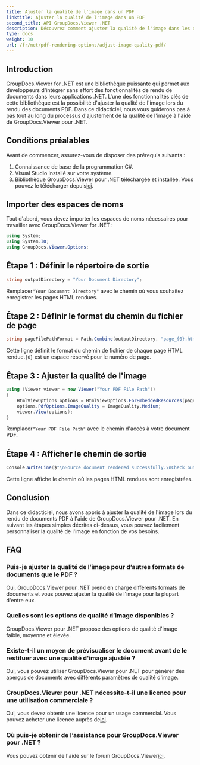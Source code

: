 ```yaml
---
title: Ajuster la qualité de l'image dans un PDF
linktitle: Ajuster la qualité de l'image dans un PDF
second_title: API GroupDocs.Viewer .NET
description: Découvrez comment ajuster la qualité de l'image dans les documents PDF à l'aide de GroupDocs.Viewer pour .NET. Suivez notre tutoriel étape par étape pour une intégration transparente.
type: docs
weight: 10
url: /fr/net/pdf-rendering-options/adjust-image-quality-pdf/
---
```

## Introduction
GroupDocs.Viewer for .NET est une bibliothèque puissante qui permet aux développeurs d'intégrer sans effort des fonctionnalités de rendu de documents dans leurs applications .NET. L'une des fonctionnalités clés de cette bibliothèque est la possibilité d'ajuster la qualité de l'image lors du rendu des documents PDF. Dans ce didacticiel, nous vous guiderons pas à pas tout au long du processus d'ajustement de la qualité de l'image à l'aide de GroupDocs.Viewer pour .NET.
## Conditions préalables
Avant de commencer, assurez-vous de disposer des prérequis suivants :
1. Connaissance de base de la programmation C#.
2. Visual Studio installé sur votre système.
3. Bibliothèque GroupDocs.Viewer pour .NET téléchargée et installée. Vous pouvez le télécharger depuis[ici](https://releases.groupdocs.com/viewer/net/).

## Importer des espaces de noms
Tout d'abord, vous devez importer les espaces de noms nécessaires pour travailler avec GroupDocs.Viewer for .NET :
```csharp
using System;
using System.IO;
using GroupDocs.Viewer.Options;
```
## Étape 1 : Définir le répertoire de sortie
```csharp
string outputDirectory = "Your Document Directory";
```
 Remplacer`"Your Document Directory"` avec le chemin où vous souhaitez enregistrer les pages HTML rendues.
## Étape 2 : Définir le format du chemin du fichier de page
```csharp
string pageFilePathFormat = Path.Combine(outputDirectory, "page_{0}.html");
```
 Cette ligne définit le format du chemin de fichier de chaque page HTML rendue.`{0}` est un espace réservé pour le numéro de page.
## Étape 3 : Ajuster la qualité de l'image
```csharp
using (Viewer viewer = new Viewer("Your PDF File Path"))
{
    HtmlViewOptions options = HtmlViewOptions.ForEmbeddedResources(pageFilePathFormat);
    options.PdfOptions.ImageQuality = ImageQuality.Medium;
    viewer.View(options);
}
```
 Remplacer`"Your PDF File Path"` avec le chemin d'accès à votre document PDF.
## Étape 4 : Afficher le chemin de sortie
```csharp
Console.WriteLine($"\nSource document rendered successfully.\nCheck output in {outputDirectory}.");
```
Cette ligne affiche le chemin où les pages HTML rendues sont enregistrées.

## Conclusion
Dans ce didacticiel, nous avons appris à ajuster la qualité de l'image lors du rendu de documents PDF à l'aide de GroupDocs.Viewer pour .NET. En suivant les étapes simples décrites ci-dessus, vous pouvez facilement personnaliser la qualité de l'image en fonction de vos besoins.
## FAQ
### Puis-je ajuster la qualité de l’image pour d’autres formats de documents que le PDF ?
Oui, GroupDocs.Viewer pour .NET prend en charge différents formats de documents et vous pouvez ajuster la qualité de l'image pour la plupart d'entre eux.
### Quelles sont les options de qualité d’image disponibles ?
GroupDocs.Viewer pour .NET propose des options de qualité d'image faible, moyenne et élevée.
### Existe-t-il un moyen de prévisualiser le document avant de le restituer avec une qualité d'image ajustée ?
Oui, vous pouvez utiliser GroupDocs.Viewer pour .NET pour générer des aperçus de documents avec différents paramètres de qualité d'image.
### GroupDocs.Viewer pour .NET nécessite-t-il une licence pour une utilisation commerciale ?
 Oui, vous devez obtenir une licence pour un usage commercial. Vous pouvez acheter une licence auprès de[ici](https://purchase.groupdocs.com/buy).
### Où puis-je obtenir de l’assistance pour GroupDocs.Viewer pour .NET ?
 Vous pouvez obtenir de l'aide sur le forum GroupDocs.Viewer[ici](https://forum.groupdocs.com/c/viewer/9).